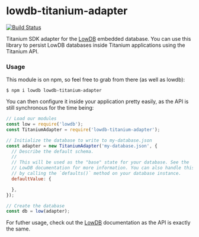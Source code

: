 # lowdb-titanium-adapter
[![Build Status](https://img.shields.io/travis/whitfin/lowdb-titanium-adapter.svg?label=unix)](https://travis-ci.org/whitfin/lowdb-titanium-adapter)

Titanium SDK adapter for the [LowDB](https://github.com/typicode/lowdb)
embedded database. You can use this library to persist LowDB databases
inside Titanium applications using the Titanium API.

### Usage

This module is on npm, so feel free to grab from there (as well as lowdb):

```shell
$ npm i lowdb lowdb-titanium-adapter
```

You can then configure it inside your application pretty easily, as the
API is still synchronous for the time being:

```javascript
// Load our modules
const low = require('lowdb');
const TitaniumAdapter = require('lowdb-titanium-adapter');

// Initialize the database to write to my-database.json
const adapter = new TitaniumAdapter('my-database.json', {
  // Describe the default schema.
  //
  // This will be used as the "base" state for your database. See the
  // LowDB documentation for more information. You can also handle this
  // by calling the `defaults()` method on your database instance.
  defaultValue: {

  },
});

// Create the database
const db = low(adapter);
```

For futher usage, check out the [LowDB](https://github.com/typicode/lowdb)
documentation as the API is exactly the same.
